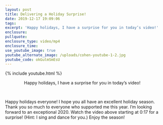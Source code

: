 ```yaml
---
layout: post
title: Delivering a Holiday Surprise!
date: 2019-12-17 19:09:06
tags:
excerpt: 'Happy holidays, I have a surprise for you in today’s video!'
enclosure:
pullquote:
enclosure_type: video/mp4
enclosure_time:
use_youtube_image: true
youtube_alternate_image: /uploads/cohen-youtube-1-2.jpg
youtube_code: okGulmSmEsU
---
```


{% include youtube.html %}

<center>Happy holidays, I have a surprise for you in today&rsquo;s video!</center>

&nbsp;

Happy holidays everyone\! I hope you all have an excellent holiday season. Thank you so much to everyone who supported me this year. I’m looking forward to an exceptional 2020. Watch the video above starting at 0:17 for a surprise\! (Hint: I sing and dance for you.) Enjoy the season\!